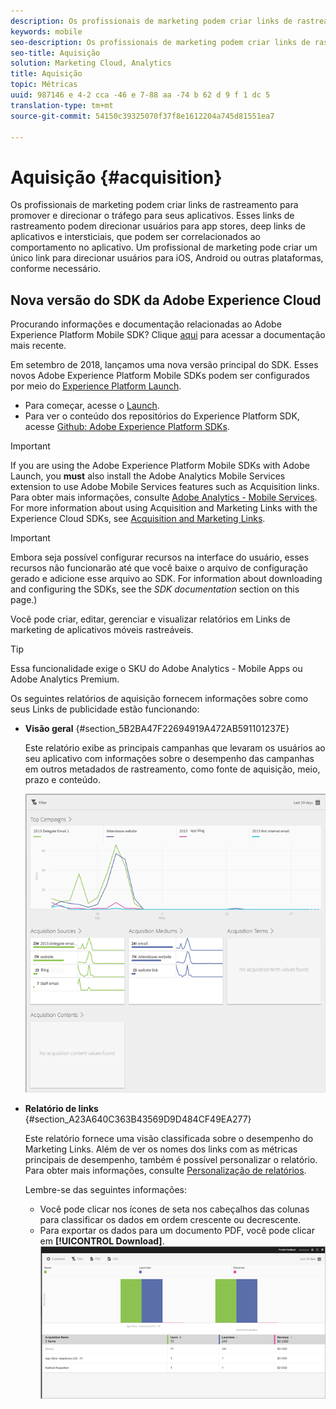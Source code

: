 ```yaml
---
description: Os profissionais de marketing podem criar links de rastreamento para promover e direcionar o tráfego para seus aplicativos. Esses links de rastreamento podem direcionar usuários para app stores, deep links de aplicativos e intersticiais, que podem ser correlacionados ao comportamento no aplicativo. Um profissional de marketing pode criar um único link para direcionar usuários para iOS, Android ou outras plataformas, conforme necessário.
keywords: mobile
seo-description: Os profissionais de marketing podem criar links de rastreamento para promover e direcionar o tráfego para seus aplicativos. Esses links de rastreamento podem direcionar usuários para app stores, deep links de aplicativos e intersticiais, que podem ser correlacionados ao comportamento no aplicativo. Um profissional de marketing pode criar um único link para direcionar usuários para iOS, Android ou outras plataformas, conforme necessário.
seo-title: Aquisição
solution: Marketing Cloud, Analytics
title: Aquisição
topic: Métricas
uuid: 987146 e 4-2 cca -46 e 7-88 aa -74 b 62 d 9 f 1 dc 5
translation-type: tm+mt
source-git-commit: 54150c39325070f37f8e1612204a745d81551ea7

---
```



# Aquisição {#acquisition}

Os profissionais de marketing podem criar links de rastreamento para promover e direcionar o tráfego para seus aplicativos. Esses links de rastreamento podem direcionar usuários para app stores, deep links de aplicativos e intersticiais, que podem ser correlacionados ao comportamento no aplicativo. Um profissional de marketing pode criar um único link para direcionar usuários para iOS, Android ou outras plataformas, conforme necessário.

## Nova versão do SDK da Adobe Experience Cloud

Procurando informações e documentação relacionadas ao Adobe Experience Platform Mobile SDK? Clique [aqui](https://aep-sdks.gitbook.io/docs/) para acessar a documentação mais recente.

Em setembro de 2018, lançamos uma nova versão principal do SDK. Esses novos Adobe Experience Platform Mobile SDKs podem ser configurados por meio do [Experience Platform Launch](https://www.adobe.com/experience-platform/launch.html).

* Para começar, acesse o [Launch](https://launch.adobe.com/).
* Para ver o conteúdo dos repositórios do Experience Platform SDK, acesse [Github: Adobe Experience Platform SDKs](https://github.com/Adobe-Marketing-Cloud/acp-sdks).

>[!IMPORTANT]
>
> If you are using the Adobe Experience Platform Mobile SDKs with Adobe Launch, you **must** also install the Adobe Analytics Mobile Services extension to use Adobe Mobile Services features such as Acquisition links. Para obter mais informações, consulte [Adobe Analytics - Mobile Services](https://aep-sdks.gitbook.io/docs/using-mobile-extensions/adobe-analytics-mobile-services). For more information about using Acquisition and Marketing Links with the Experience Cloud SDKs, see [Acquisition and Marketing Links](https://aep-sdks.gitbook.io/docs/using-mobile-extensions/adobe-analytics-mobile-services#acquisition-and-marketing-links).

>[!IMPORTANT]
>
>Embora seja possível configurar recursos na interface do usuário, esses recursos não funcionarão até que você baixe o arquivo de configuração gerado e adicione esse arquivo ao SDK. For information about downloading and configuring the SDKs, see the *SDK documentation* section on this page.)

Você pode criar, editar, gerenciar e visualizar relatórios em Links de marketing de aplicativos móveis rastreáveis.

>[!TIP]
>
>Essa funcionalidade exige o SKU do Adobe Analytics - Mobile Apps ou Adobe Analytics Premium.

Os seguintes relatórios de aquisição fornecem informações sobre como seus Links de publicidade estão funcionando:

* **Visão geral** {#section_5B2BA47F22694919A472AB591101237E}

   Este relatório exibe as principais campanhas que levaram os usuários ao seu aplicativo com informações sobre o desempenho das campanhas em outros metadados de rastreamento, como fonte de aquisição, meio, prazo e conteúdo.

   ![](assets/acquisition_overview.png)

* **Relatório de links** {#section_A23A640C363B43569D9D484CF49EA277}

   Este relatório fornece uma visão classificada sobre o desempenho do Marketing Links. Além de ver os nomes dos links com as métricas principais de desempenho, também é possível personalizar o relatório. Para obter mais informações, consulte [Personalização de relatórios](/help/using/usage/reports-customize/t-reports-customize.md).

   Lembre-se das seguintes informações:

   * Você pode clicar nos ícones de seta nos cabeçalhos das colunas para classificar os dados em ordem crescente ou decrescente.
   * Para exportar os dados para um documento PDF, você pode clicar em **[!UICONTROL Download]**.
   ![](assets/acquisition_name.png)
